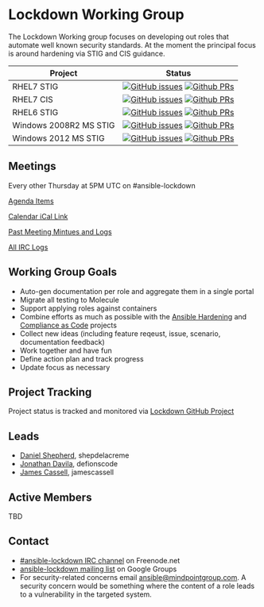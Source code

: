 Lockdown Working Group
======================

The Lockdown Working group focuses on developing out roles that automate well known security standards. At the moment the principal focus is around hardening via STIG and CIS guidance.

|  Project | Status  |
|---|---|
| RHEL7 STIG  | [![GitHub issues](https://img.shields.io/github/issues/MindPointGroup/RHEL7-STIG.svg)](https://github.com/MindPointGroup/RHEL7-STIG/issues) [![Github PRs](https://img.shields.io/github/issues-pr/MindPointGroup/RHEL7-STIG.svg)](https://github.com/MindPointGroup/RHEL7-STIG/issues?q=is:open+is:pr)|
| RHEL7 CIS  | [![GitHub issues](https://img.shields.io/github/issues/MindPointGroup/RHEL7-CIS.svg)](https://github.com/MindPointGroup/RHEL7-CIS/issues) [![Github PRs](https://img.shields.io/github/issues-pr/MindPointGroup/RHEL7-CIS.svg)](https://github.com/MindPointGroup/RHEL7-CIS/issues?q=is:open+is:pr)|
| RHEL6 STIG  | [![GitHub issues](https://img.shields.io/github/issues/MindPointGroup/RHEL6-STIG.svg)](https://github.com/MindPointGroup/RHEL6-STIG/issues) [![Github PRs](https://img.shields.io/github/issues-pr/MindPointGroup/RHEL6-STIG.svg)](https://github.com/MindPointGroup/RHEL6-STIG/issues?q=is:open+is:pr)|
| Windows 2008R2 MS  STIG | [![GitHub issues](https://img.shields.io/github/issues/MindPointGroup/Windows-2008R2-Member-Server-STIG.svg)](https://github.com/MindPointGroup/Windows-2008R2-Member-Server-STIG/issues) [![Github PRs](https://img.shields.io/github/issues-pr/MindPointGroup/Windows-2008R2-Member-Server-STIG.svg)](https://github.com/MindPointGroup/Windows-2008R2-Member-Server-STIG/issues?q=is:open+is:pr)|
| Windows 2012 MS  STIG | [![GitHub issues](https://img.shields.io/github/issues/MindPointGroup/Windows-2012-Member-Server-STIG.svg)](https://github.com/MindPointGroup/Windows-2012-Member-Server-STIG/issues) [![Github PRs](https://img.shields.io/github/issues-pr/MindPointGroup/Windows-2012-Member-Server-STIG.svg)](https://github.com/MindPointGroup/Windows-2012-Member-Server-STIG/issues?q=is:open+is:pr)|

## Meetings

Every other Thursday at 5PM UTC on #ansible-lockdown

[Agenda Items](https://github.com/ansible/community/issues?q=is:open+is:issue+label:lockdown)

[Calendar iCal Link](https://raw.githubusercontent.com/ansible/community/master/meetings/ical/lockdown.ics)

[Past Meeting Mintues and Logs](https://meetbot.fedoraproject.org/sresults/?group_id=ansible-lockdown&type=channel)

[All IRC Logs](https://freenode.logbot.info/ansible-lockdown)

## Working Group Goals

* Auto-gen documentation per role and aggregate them in a single portal
* Migrate all testing to Molecule
* Support applying roles against containers
* Combine efforts as much as possible with the [Ansible Hardening](https://github.com/openstack/ansible-hardening) and [Compliance as Code](https://github.com/ComplianceAsCode/content) projects
* Collect new ideas (including feature reqeust, issue, scenario, documentation feedback)
* Work together and have fun
* Define action plan and track progress
* Update focus as necessary

## Project Tracking

Project status is tracked and monitored via [Lockdown GitHub Project](https://github.com/ansible/ansible-lockdown/projects/1)

## Leads

* [Daniel Shepherd](https://github.com/shepdelacreme), shepdelacreme
* [Jonathan Davila](https://github.com/defionscode), defionscode
* [James Cassell](https://github.com/jamescassell), jamescassell

## Active Members
TBD

## Contact

* [#ansible-lockdown IRC channel](https://webchat.freenode.net/?channels=ansible-lockdown) on Freenode.net
* [ansible-lockdown mailing list](https://groups.google.com/forum/#!forum/ansible-lockdown) on Google Groups
* For security-related concerns email ansible@mindpointgroup.com. A security concern would be something where the content of a role leads to a vulnerability in the targeted system.
